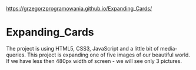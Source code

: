 https://grzegorzprogramowania.github.io/Expanding_Cards/

# Expanding_Cards
The project is using HTML5, CSS3, JavaScript and a little bit of media-queries. 
This project is expanding one of five images of our beautiful world.
If we have less then 480px width of screen - we will see only 3 pictures. 

